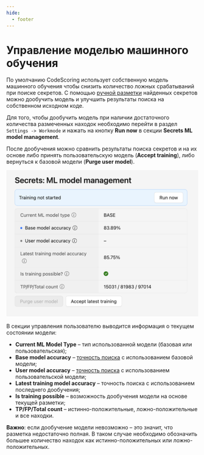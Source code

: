 ```yaml
---
hide:
  - footer
---
```

# Управление моделью машинного обучения

По умолчанию CodeScoring использует собственную модель машинного обучения чтобы снизить количество ложных срабатываний при поиске секретов. С помощью [ручной разметки](/secrets/secrets-findings/#_3) найденных секретов можно дообучить модель и улучшить результаты поиска на собственном исходном коде.

Для того, чтобы дообучить модель при наличии достаточного количества размеченных находок необходимо перейти в раздел `Settings -> Workmode` и нажать на кнопку **Run now** в секции **Secrets ML model management**.

После дообучения можно сравнить результаты поиска секретов и на их основе либо принять пользовательскую модель (**Accept training**), либо вернуться к базовой модели (**Purge user model**).

![Machine learning model](/assets/img/secrets/ml-model.png)

В секции управления пользователю выводится информация о текущем состоянии модели:

- **Current ML Model Type** – тип использованной модели (базовая или пользовательская);
- **Base model accuracy** – [точность поиска](https://scikit-learn.org/1.5/modules/model_evaluation.html#accuracy-score) с использованием базовой модели;
- **User model accuracy** – [точность поиска](https://scikit-learn.org/1.5/modules/model_evaluation.html#accuracy-score) с использованием пользовательской модели;
- **Latest training model accuracy** – точность поиска с использованием последнего дообучения;
- **Is training possible** – возможность дообучения модели на основе текущей разметки;
- **TP/FP/Total count** – истинно-положительные, ложно-положительные и все находки.

**Важно**: если дообучение модели невозможно – это значит, что разметка недостаточно полная. В таком случае необходимо обозначить большее количество находок как истинно-положительных или ложно-положительных.
